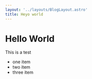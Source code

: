 ```yaml
---
layout: '../layouts/BlogLayout.astro'
title: Heyo world
---
```


# Hello World

This is a test

- one item
- two item
- three item
